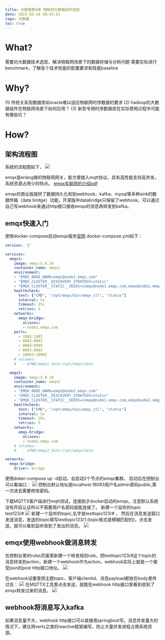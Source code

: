 ```yaml
---
title: 大数据第4课 物联网大数据组件选型
date: 2023-02-24 20:43:51
tags: 大数据
toc: true
---
```


# What?
需要对大数据技术选型，解决物联网场景下的数据存储与分析问题
需要实际进行benchmark，了解各个技术性能的配置要求和性能baseline


# Why?
(1) 传统关系型数据库如oracle难以适应物联网时序数据的要求
(2) hadoop的大数据组件在物联网场景下如何应用？
(3) 新型专用时序数据库在实际使用过程中可能有哪些坑？

# How?
## 架构流程图
系统的流程图如下，
![](https://cdn.jsdelivr.net/gh/tobyforever/uploadpic/upload/20230310160721.png)

emqx是erlang做的物联网网关，能方便接入mqtt协议，具有高性能支持高并发，系统资源占用少的特点。
[emqx车联网的介绍pdf](https://assets.emqx.com/resources/white-papers/iov-platform-building-from-beginner-to-master.pdf)

emqx的商业版提供了数据持久化和到webhook、kafka、mysql等多种sink的数据传输（data bridge）功能，开源版中databridge只保留了webhook。可以通过自己写webhook来通过http接口接收emqx的消息再转发到kafka。

## emqx快速入门
使用docker-compose启动emqx服务[官网](https://www.emqx.io/docs/zh/v5.0/deploy/install-docker.html#%E9%80%9A%E8%BF%87-docker-compose-%E6%9E%84%E5%BB%BA-emqx-%E9%9B%86%E7%BE%A4)
docker-compose.yml如下：
```yaml
version: '3'

services:
  emqx1:
    image: emqx:5.0.19
    container_name: emqx1
    environment:
    - "EMQX_NODE_NAME=emqx@node1.emqx.com"
    - "EMQX_CLUSTER__DISCOVERY_STRATEGY=static"
    - "EMQX_CLUSTER__STATIC__SEEDS=[emqx@node1.emqx.com,emqx@node2.emqx.com]"
    healthcheck:
      test: ["CMD", "/opt/emqx/bin/emqx_ctl", "status"]
      interval: 5s
      timeout: 25s
      retries: 5
    networks:
      emqx-bridge:
        aliases:
        - node1.emqx.com
    ports:
      - 1883:1883
      - 8083:8083
      - 8084:8084
      - 8883:8883
      - 18083:18083 
    # volumes:
    #   - $PWD/emqx1_data:/opt/emqx/data

  emqx2:
    image: emqx:5.0.19
    container_name: emqx2
    environment:
    - "EMQX_NODE_NAME=emqx@node2.emqx.com"
    - "EMQX_CLUSTER__DISCOVERY_STRATEGY=static"
    - "EMQX_CLUSTER__STATIC__SEEDS=[emqx@node1.emqx.com,emqx@node2.emqx.com]"
    healthcheck:
      test: ["CMD", "/opt/emqx/bin/emqx_ctl", "status"]
      interval: 5s
      timeout: 25s
      retries: 5
    networks:
      emqx-bridge:
        aliases:
        - node2.emqx.com
    # volumes:
    #   - $PWD/emqx2_data:/opt/emqx/data

networks:
  emqx-bridge:
    driver: bridge
```
使用doker-compose up -d启动，会启动2个节点的emqx集群。
启动后在控制台可以看端口：
![](https://cdn.jsdelivr.net/gh/tobyforever/uploadpic/upload/20230310161501.png)
控制台默认地址是localhost:18083用户名admin密码public,第一次进去需要修改密码。
 
下载MQTTX客户端进行mqtt测试，连接刚才docker启动的emqx。注意默认系统没有开启认证所以不需要用户名密码就能连接了。
新建一个监听的topic test123/#
![](https://cdn.jsdelivr.net/gh/tobyforever/uploadpic/upload/20230310161738.png)
新建一个监听的topic,名字是testtopic123/#  ，  然后在消息发送窗口发送消息，发送的topic填写testtopic123/1  (topic格式是模糊匹配的)，点击发送，就可以看到监听收到了发出的消息。
![](https://cdn.jsdelivr.net/gh/tobyforever/uploadpic/upload/20230310161926.png)

## emqx使用webhook做消息转发
在控制台里的rules页面里新建一个转发规则rule，把testtopic123/#这个topic的消息转发到action，新建一个webhook作为action，webhook实际上就是一个接受json的post http接口地址。
![](https://cdn.jsdelivr.net/gh/tobyforever/uploadpic/upload/20230310162415.png)

在webhook设置里把主题topic、客户端clientid、消息payload都放在body里传过去：
![](https://cdn.jsdelivr.net/gh/tobyforever/uploadpic/upload/20230310162644.png)
在MQTTX工具里点击发送，就能在webhook http接口里看到收到了emqx转发过来的消息。
![](https://cdn.jsdelivr.net/gh/tobyforever/uploadpic/upload/20230310162944.png)

## webhook将消息写入kafka
如果消息量不大，webhook http接口可以直接用springboot写。消息并发量大的情况下，建议用vertx之类的reactive框架编写，防止大量并发进程占用系统资源。

